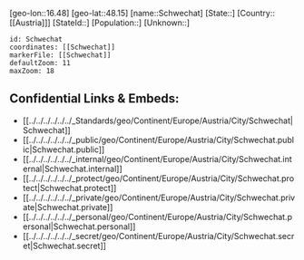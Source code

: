 ﻿---
location: [48.15,16.48]
mapzoom: [7,12] 
mapmarker: city 
type: City
tags:
- geo/City


SpocWebEntityId: 34103
isDeleted: false
confidential: public

---
[geo-lon::16.48]
[geo-lat::48.15]
[name::Schwechat]
[State::]
[Country::[[Austria]]]
[StateId::]
[Population::]
[Unknown::]


```leaflet
id: Schwechat
coordinates: [[Schwechat]]
markerFile: [[Schwechat]]
defaultZoom: 11 
maxZoom: 18
```


## Confidential Links & Embeds: 
- [[../../../../../../_Standards/geo/Continent/Europe/Austria/City/Schwechat|Schwechat]] 
- [[../../../../../../_public/geo/Continent/Europe/Austria/City/Schwechat.public|Schwechat.public]] 
- [[../../../../../../_internal/geo/Continent/Europe/Austria/City/Schwechat.internal|Schwechat.internal]] 
- [[../../../../../../_protect/geo/Continent/Europe/Austria/City/Schwechat.protect|Schwechat.protect]] 
- [[../../../../../../_private/geo/Continent/Europe/Austria/City/Schwechat.private|Schwechat.private]] 
- [[../../../../../../_personal/geo/Continent/Europe/Austria/City/Schwechat.personal|Schwechat.personal]] 
- [[../../../../../../_secret/geo/Continent/Europe/Austria/City/Schwechat.secret|Schwechat.secret]] 
